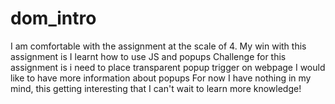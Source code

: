 # dom_intro
I am comfortable with the assignment at the scale of 4.
My win with this assignment is I learnt how to use JS and popups
Challenge for this assignment is i need to place transparent popup trigger on webpage
I would like to have more information about popups
For now I have nothing in my mind, this getting interesting that I can't wait to learn more knowledge!
